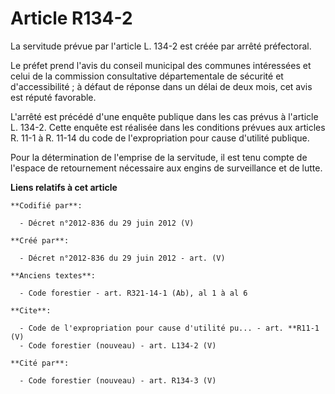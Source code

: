 # Article R134-2

La servitude prévue par l'article L. 134-2 est créée par arrêté préfectoral. 

Le préfet prend l'avis du conseil municipal des communes intéressées et celui de la commission consultative départementale de
sécurité et d'accessibilité ; à défaut de réponse dans un délai de deux mois, cet avis est réputé favorable. 

L'arrêté est précédé d'une enquête publique dans les cas prévus à l'article L. 134-2. Cette enquête est réalisée dans les
conditions prévues aux articles R. 11-1 à R. 11-14 du code de l'expropriation pour cause d'utilité publique. 

Pour la détermination de l'emprise de la servitude, il est tenu compte de l'espace de retournement nécessaire aux engins de
surveillance et de lutte.

**Liens relatifs à cet article**

	**Codifié par**:

	  - Décret n°2012-836 du 29 juin 2012 (V)

	**Créé par**:

	  - Décret n°2012-836 du 29 juin 2012 - art. (V)

	**Anciens textes**:

	  - Code forestier - art. R321-14-1 (Ab), al 1 à al 6

	**Cite**:

	  - Code de l'expropriation pour cause d'utilité pu... - art. **R11-1 (V)
	  - Code forestier (nouveau) - art. L134-2 (V)

	**Cité par**:

	  - Code forestier (nouveau) - art. R134-3 (V)
